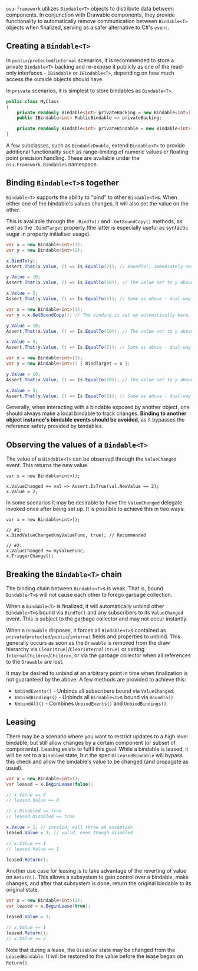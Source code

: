 `osu-framework` utilizes `Bindable<T>` objects to distribute data between components. In conjunction with Drawable components, they provide functionality to automatically remove communication between `Bindable<T>` objects when finalized, serving as a safer alternative to C#'s `event`.

## Creating a `Bindable<T>`

In `public`/`protected`/`internal` scenarios, it is recommended to store a private `Bindable<T>` backing and re-expose it publicly as one of the read-only interfaces - `IBindable` or `IBindable<T>`, depending on how much access the outside objects should have. 

In `private` scenarios, it is simplest to store bindables as `Bindable<T>`.

```csharp
public class MyClass
{
    private readonly Bindable<int> privateBacking = new Bindable<int>();
    public IBindable<int> PublicBindable => privateBacking;

    private readonly Bindable<int> privateBindable = new Bindable<int>();
}
```

A few subclasses, such as `BindableDouble`, extend `Bindable<T>` to provide additional functionality such as range-limiting of numeric values or floating point precision handling. These are available under the `osu.Framework.Bindables` namespace.

## Binding `Bindable<T>`s together

`Bindable<T>` supports the ability to "bind" to other `Bindable<T>`s. When either one of the bindable's values changes, it will also set the value on the other.

This is available through the `.BindTo()` and `.GetBoundCopy()` methods, as well as the `.BindTarget` property (the latter is especially useful as syntactic sugar in property initialiser usage).

```csharp
var x = new Bindable<int>(1);
var y = new Bindable<int>(2);

x.BindTo(y);
Assert.That(x.Value, () => Is.EqualTo(2)); // BoundTo() immediately sets x's value to y's

y.Value = 10;
Assert.That(x.Value, () => Is.EqualTo(10)); // The value set to y above is propagated to x

x.Value = 5;
Assert.That(y.Value, () => Is.EqualTo(5)); // Same as above - dual-way communication
```

```csharp
var x = new Bindable<int>(1);
var y = x.GetBoundCopy(); // The binding is set up automatically here.

y.Value = 10;
Assert.That(x.Value, () => Is.EqualTo(10)); // The value set to y above is propagated to x.

x.Value = 5;
Assert.That(y.Value, () => Is.EqualTo(5)); // Same as above - dual-way communication
```

```csharp
var x = new Bindable<int>(1);
var y = new Bindable<int>() { BindTarget = x };

y.Value = 10;
Assert.That(x.Value, () => Is.EqualTo(10)); // The value set to y above is propagated to x.

x.Value = 5;
Assert.That(y.Value, () => Is.EqualTo(5)); // Same as above - dual-way communication
```

Generally, when interacting with a bindable exposed by another object, one should always make a local bindable to track changes. **Binding to another object instance's bindable events should be avoided**, as it bypasses the reference safety provided by bindables.

## Observing the values of a `Bindable<T>`

The value of a `Bindable<T>` can be observed through the `ValueChanged` event. This returns the new value.

```
var x = new Bindable<int>();

x.ValueChanged += val => Assert.IsTrue(val.NewValue == 2);
x.Value = 2;
```

In some scenarios it may be desirable to have the `ValueChanged` delegate invoked once after being set up. It is possible to achieve this in two ways:

```
var x = new Bindable<int>();

// #1:
x.BindValueChanged(myValueFunc, true); // Recommended

// #2:
x.ValueChanged += myValueFunc;
x.TriggerChange();
```

## Breaking the `Bindable<T>` chain

The binding chain between `Bindable<T>`s is weak. That is, bound `Bindable<T>`s will not cause each other to forego garbage collection.

When a `Bindable<T>` is finalized, it will automatically unbind other `Bindable<T>`s bound via `BindTo()` and any subscribers to its `ValueChanged` event. This is subject to the garbage collector and may not occur instantly.

When a `Drawable` disposes, it forces all `Bindable<T>`s contained as `private`/`protected`/`public`/`internal` fields and properties to unbind. This generally occurs as soon as the `Drawable` is removed from the draw hierarchy via `Clear(true)`/`ClearInternal(true)` or setting `InternalChildren`/`Children`, or via the garbage collector when all references to the `Drawable` are lost.

It may be desired to unbind at an arbitrary point in time when finalization is not guaranteed by the above. A few methods are provided to achieve this:

* `UnbindEvents()` - Unbinds all subscribers bound via `ValueChanged`.
* `UnbindBindings()` - Unbinds all `Bindable<T>`s bound via `BoundTo()`.
* `UnbindAll()` - Combines `UnbindEvents()` and `UnbindBindings()`.

## Leasing

There may be a scenario where you want to restrict updates to a high level bindable, but still allow changes by a certain component (or subset of components). Leasing exists to fulfil this goal. While a bindable is leased, it will be set to a `Disabled` state, but the special `LeasedBindable` will bypass this check and allow the bindable's value to be changed (and propagate as usual).

```csharp
var x = new Bindable<int>();
var leased = x.BeginLease(false);

// x.Value == 0
// leased.Value == 0

// x.Disabled == true
// leased.Disabled == true

x.Value = 1; // invalid, will throw an exception
leased.Value = 1; // valid, even though disabled

// x.Value == 1
// leased.Value == 1

leased.Return();
```

Another use case for leasing is to take advantage of the reverting of value on `Return()`. This allows a subsystem to gain control over a bindable, make changes, and after that subsystem is done, return the original bindable to its original state.

```csharp
var x = new Bindable<int>(2);
var leased = x.BeginLease(true);

leased.Value = 1;

// x.Value == 1
leased.Return();
// x.Value == 2
```

Note that during a lease, the `Disabled` state may be changed from the `LeasedBindable`. It will be restored to the value before the lease began on `Return()`.